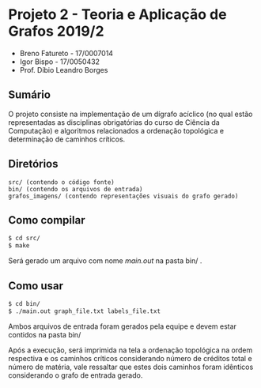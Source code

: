 # Projeto 2 - Teoria e Aplicação de Grafos 2019/2

- Breno Fatureto - 17/0007014
- Igor Bispo - 17/0050432
- Prof. Díbio Leandro Borges

## Sumário

O projeto consiste na implementação de um dígrafo acíclico (no qual estão representadas as disciplinas obrigatórias do curso de Ciência da Computação) e algoritmos relacionados a ordenação topológica e determinação de caminhos críticos.

## Diretórios

```
src/ (contendo o código fonte)
bin/ (contendo os arquivos de entrada)
grafos_imagens/ (contendo representações visuais do grafo gerado)
```

## Como compilar

```bash
$ cd src/
$ make
```

Será gerado um arquivo com nome *main.out* na pasta bin/ .

## Como usar

```bash
$ cd bin/
$ ./main.out graph_file.txt labels_file.txt
```

Ambos arquivos de entrada foram gerados pela equipe e devem estar contidos na pasta bin/

Após a execução, será imprimida na tela a ordenação topológica na ordem respectiva e os caminhos críticos considerando número de créditos total e número de matéria, vale ressaltar que estes dois caminhos foram idênticos
considerando o grafo de entrada gerado.

